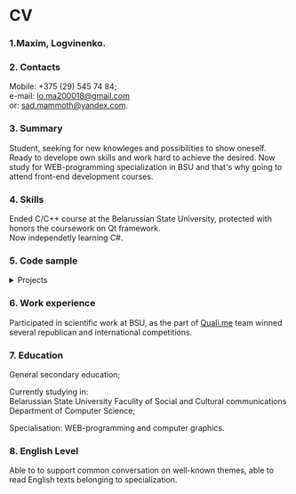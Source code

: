 # CV

### 1.Maxim, Logvinenko.
### 2. Contacts
   Mobile: +375 (29) 545 74 84;  
   e-mail: lo.ma200018@gmail.com  
       or: sad.mammoth@yandex.com.
### 3. Summary
   Student, seeking for new knowleges and possibilities to show oneself. Ready to develope own skills and work hard to achieve the desired.
   Now study for WEB-programming specialization in BSU and that's why going to attend front-end development courses.
### 4. Skills
   Ended C/C++ course at the Belarussian State University, protected with honors the coursework on Qt framework.  
   Now independetly learning C#.
### 5. Code sample
<details>
  <summary>Projects</summary>
   
  #### XML parser (2019) ####
  
  __Project__: https://github.com/SADmammoth/XML-parser
  
  Deployed: http://xml-parser.surge.sh/ 
           
  Position: developer 
  
  Environment: JavaScript, XML, Joint.js, Bootstrap
  
  ---
  
   #### Culture portal (2019)  #### 
  
  _Collaborative project_ 
  
  Team: 6 developers 
  
  __Project__: https://github.com/SADmammoth/culture-portal 
  
  Position: developer, designer
  
  Environment: JavaScript, React, Gatsby.js, Material UI
  
  ---
  
   #### Piskel clone (2019)  #### 
  
  __Project__: https://github.com/SADmammoth/piskel-clone 
  
  Deployed: https://pixie-painter.herokuapp.com/ 
  
  Position: developer, designer
  
  Environment: JavaScript, SCSS, Bootstrap, HTML, Canvas API, ESlint, Heroku, Webpack, express.js
  
  ---
   
   #### Youtube client (2019)  #### 
  
  __Project__: https://github.com/SADmammoth/youtube-client  
  
  Deployed: https://rss-youtube-client.herokuapp.com
  
  Position: developer 
  
  Environment: JavaScript, SCSS, HTML, REST API, ESlint, webpack, Heroku, express.js 
  
  ---
 

 ####  WPF calculator (2019) #### 
 
 __Project__: https://github.com/SADmammoth/WPF_Calculator
 
 Position: developer Environment: C#, WPF, XAML 
 
 ---
 
  ####  Site for krama "Svaya Palichka" (2019) #### 
  __Project__: https://github.com/SADmammoth/palichka \
               https://github.com/SADmammoth/palichka-static (without WordPress) \          
               https://xd.adobe.com/view/... (Design)\
  Deployed: https://palichka.azurewebsites.net/ 
               
  Position: developer, designer Environment: PHP, JavaScript, HTML, CSS, WordPress, Azure 
  
  ---
  
 #### Homa App (2018) #### 
 
 __Project__: https://github.com/SADmammoth/Homa \
 https://xd.adobe.com/view/.../?fullscreen (Design) 
 
 Position: developer, designer  Environment: C, Qt 
 
 </details>
 
### 6. Work experience
   Participated in scientific work at BSU, as the part of [Quali.me](https://vk.com/qualime) team winned several republican and international competitions.
### 7. Education
   General secondary education; 
   
   Currently studying in:     
   Belarussian State University
   Faculity of Social and Cultural communications  
   Department of Computer Science;
                         
   Specialisation: WEB-programming and computer graphics.
   
### 8. English Level
   Able to to support common conversation on well-known themes, able to read English texts belonging to specialization.
